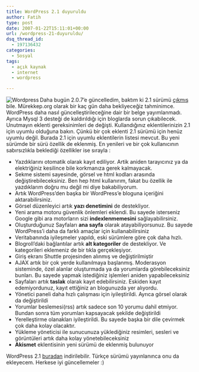 ```yaml
---
title: WordPress 2.1 duyuruldu
author: Fatih
type: post
date: 2007-01-22T15:11:01+00:00
url: /wordpress-21-duyuruldu/
dsq_thread_id:
  - 197136432
categories:
  - Sosyal
tags:
  - açık kaynak
  - internet
  - wordpress

---
```

<img align="left" alt="Wordpress" src="https://www.murekkep.org/wp-content/uploads/2007/01/dandy-pink.png" />Daha bugün 2.0.7&#8217;e güncelledim, baktım ki 2.1 sürümü <a target="_blank" href="http://wordpress.org/development/2007/01/ella-21/">çıkmış</a> bile. Mürekkep.org olarak bir kaç gün daha bekliyeceğiz tahminimce. WordPress daha nasıl güncelleştirileceğine dair bir belge yayımlanmadı. Ayrıca Mysql 3 desteği de kaldırıldığı için bloglarda sorun çıkabilecek. Unutmayın eklenti gereksinimleri de değişti. Kullandığınız eklentilerinizin 2.1 için uyumlu olduğuna bakın. Çünkü bir çok eklenti 2.1 sürümü için henüz uyumlu değil. Burada 2.1 için uyumlu eklentilerin listesi mevcut. Bu yeni sürümde bir sürü özellik de eklenmiş. En yenileri ve bir çok kullanıcının sabırsızlıkla beklediği özellikler ise sırayla :

<!--more-->

  * Yazdıklarını otomatik olarak kayıt ediliyor. Artik aniden tarayıcınız ya da elektriğiniz kesilince bile korkmanıza gerek kalmayacak.
  * Sekme sistemi sayesinde, görsel ve html kodları arasında değiştirebileceksiniz. Ben hep html kullanırım, fakat bu özellik ile yazdıklarım doğru mu değil mi diye bakabiliyorum.
  * Artık WordPress&#8217;den başka bir WordPress&#8217;e bloguna içeriğini aktarabilirsiniz.
  * Görsel düzenleyici artık **yazı denetimini** de destekliyor.
  * Yeni arama motoru güvenlik önlemleri eklendi. Bu sayede isterseniz Google gibi ara motorların sizi **indexlenmemesini** sağlayabilirsiniz.
  * Oluşturduğunuz Sayfaları **ana sayfa** olarak atayabiliyorsunuz. Bu sayede WordPress&#8217;i daha da farklı amaçlar için kullanabilirsiniz
  * Veritabanında iyileşmeler yapıldı, eski sürümlere göre çok daha hızlı.
  * Blogroll&#8217;daki bağlantılar artık **alt kategoriler** de destekliyor. Ve kategorileri eklemeniz de bir tıkla gerçekleşiyor.
  * Giriş ekranı Shuttle projesinden alınmış ve değiştirilmiştir
  * AJAX artık bir çok yerde kullanılmaya başlanmış. Moderasyon sisteminde, özel alanlar oluşturmada ya da yorumlarda görebileceksiniz bunları. Bu sayede yapmak istediğiniz işlemleri aniden yapabileceksiniz
  * Sayfaları artık **taslak** olarak kayıt edebilirsiniz. Eskiden kayıt edemiyordunuz, kayıt ettiğiniz an blogunuzda yer alıyordu.
  * Yönetici paneli daha hızlı çalışması için iyileştirildi. Ayrıca görsel olarak da değiştirildi
  * Yorumlar beslemesi(rss) artık sadece son 10 yorumu dahil etmiyor. Bundan sonra tüm yorumları kapsayacak şekilde değiştirildi
  * Yerelleştirme olanakları iyileştirildi. Bu sayede başka bir dile çevirmek çok daha kolay olacaktır.
  * Yükleme yöneticisi ile sunucunuza yüklediğiniz resimleri, sesleri ve görüntüleri artık daha kolay yönetebileceksiniz
  * **Akismet** eklentisinin yeni sürümü de eklenmiş bulunuyor

WordPress 2.1 <a target="_blank" href="http://wordpress.org/download/">buradan</a> indirilebilir. Türkçe sürümü yayınlanınca onu da ekleyecem. Herkese iyi güncellemeler :)